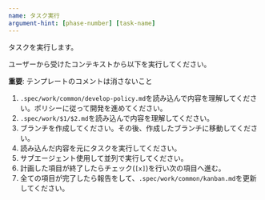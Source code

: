 ```yaml
---
name: タスク実行
argument-hint: [phase-number] [task-name]
---
```


タスクを実行します。

ユーザーから受けたコンテキストから以下を実行してください。

**重要**: テンプレートのコメントは消さないこと

1. `.spec/work/common/develop-policy.md`を読み込んで内容を理解してください。ポリシーに従って開発を進めてください。
2. `.spec/work/$1/$2.md`を読み込んで内容を理解してください。
3. ブランチを作成してください。その後、作成したブランチに移動してください。
4. 読み込んだ内容を元にタスクを実行してください。
5. サブエージェント使用して並列で実行してください。
6. 計画した項目が終了したらチェック(`[x]`)を行い次の項目へ進む。
7. 全ての項目が完了したら報告をして、`.spec/work/common/kanban.md`を更新してください。